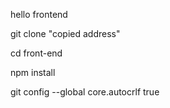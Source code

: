 hello frontend

git clone "copied address"

cd front-end

npm install

git config --global core.autocrlf true
